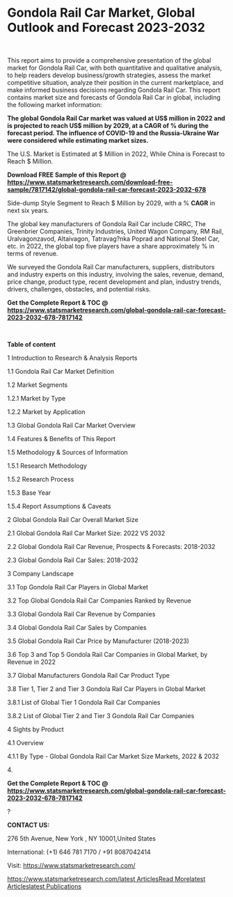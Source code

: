 <h1>Gondola Rail Car Market, Global Outlook and Forecast 2023-2032</h1><br/><p>This report aims to provide a comprehensive presentation of the global market for Gondola Rail Car, with both quantitative and qualitative analysis, to help readers develop business/growth strategies, assess the market competitive situation, analyze their position in the current marketplace, and make informed business decisions regarding Gondola Rail Car. This report contains market size and forecasts of Gondola Rail Car in global, including the following market information:</p>
 
 
 
 <p><strong>The global Gondola Rail Car market was valued at US$ million in 2022 and is projected to reach US$ million by 2029, at a <strong>CAGR</strong> of % during the forecast period. The influence of COVID-19 and the Russia-Ukraine War were considered while estimating market sizes.</strong></p>
 
 
 
 <p>The U.S. Market is Estimated at $ Million in 2022, While China is Forecast to Reach $ Million.</p>
 
 
 
 <p><strong>Download FREE Sample of this Report @ <a href="https://www.statsmarketresearch.com/download-free-sample/7817142/global-gondola-rail-car-forecast-2023-2032-678">https://www.statsmarketresearch.com/download-free-sample/7817142/global-gondola-rail-car-forecast-2023-2032-678</a></strong></p>
 
 
 
 <p>Side-dump Style Segment to Reach $ Million by 2029, with a % <strong>CAGR</strong> in next six years.</p>
 
 
 
 <p>The global key manufacturers of Gondola Rail Car include CRRC, The Greenbrier Companies, Trinity Industries, United Wagon Company, RM Rail, Uralvagonzavod, Altaivagon, Tatravag?nka Poprad and National Steel Car, etc. in 2022, the global top five players have a share approximately % in terms of revenue.</p>
 
 
 
 <p>We surveyed the Gondola Rail Car manufacturers, suppliers, distributors and industry experts on this industry, involving the sales, revenue, demand, price change, product type, recent development and plan, industry trends, drivers, challenges, obstacles, and potential risks.</p>
 
 
 
 <div><b>Get the Complete Report & TOC @ <a href="https://www.statsmarketresearch.com/global-gondola-rail-car-forecast-2023-2032-678-7817142">https://www.statsmarketresearch.com/global-gondola-rail-car-forecast-2023-2032-678-7817142</a></b></div>
 
 
 
 <p><br />
 
 <b>Table of content</b></p>
 
 
 
 <p>1 Introduction to Research & Analysis Reports<br />
 
 1.1 Gondola Rail Car Market Definition<br />
 
 1.2 Market Segments<br />
 
 1.2.1 Market by Type<br />
 
 1.2.2 Market by Application<br />
 
 1.3 Global Gondola Rail Car Market Overview<br />
 
 1.4 Features & Benefits of This Report<br />
 
 1.5 Methodology & Sources of Information<br />
 
 1.5.1 Research Methodology<br />
 
 1.5.2 Research Process<br />
 
 1.5.3 Base Year<br />
 
 1.5.4 Report Assumptions & Caveats<br />
 
 2 Global Gondola Rail Car Overall Market Size<br />
 
 2.1 Global Gondola Rail Car Market Size: 2022 VS 2032<br />
 
 2.2 Global Gondola Rail Car Revenue, Prospects & Forecasts: 2018-2032<br />
 
 2.3 Global Gondola Rail Car Sales: 2018-2032<br />
 
 3 Company Landscape<br />
 
 3.1 Top Gondola Rail Car Players in Global Market<br />
 
 3.2 Top Global Gondola Rail Car Companies Ranked by Revenue<br />
 
 3.3 Global Gondola Rail Car Revenue by Companies<br />
 
 3.4 Global Gondola Rail Car Sales by Companies<br />
 
 3.5 Global Gondola Rail Car Price by Manufacturer (2018-2023)<br />
 
 3.6 Top 3 and Top 5 Gondola Rail Car Companies in Global Market, by Revenue in 2022<br />
 
 3.7 Global Manufacturers Gondola Rail Car Product Type<br />
 
 3.8 Tier 1, Tier 2 and Tier 3 Gondola Rail Car Players in Global Market<br />
 
 3.8.1 List of Global Tier 1 Gondola Rail Car Companies<br />
 
 3.8.2 List of Global Tier 2 and Tier 3 Gondola Rail Car Companies<br />
 
 4 Sights by Product<br />
 
 4.1 Overview<br />
 
 4.1.1 By Type - Global Gondola Rail Car Market Size Markets, 2022 & 2032<br />
 
 4.</p>
 
 
 
 <div><b>Get the Complete Report & TOC @ <a href="https://www.statsmarketresearch.com/global-gondola-rail-car-forecast-2023-2032-678-7817142">https://www.statsmarketresearch.com/global-gondola-rail-car-forecast-2023-2032-678-7817142</a></b></div>
 
 
 
 <p>? </p>
 
 
 
 <p><b>CONTACT US:</b><br />
 
 276 5th Avenue, New York , NY 10001,United States<br />
 
 International: (+1) 646 781 7170 / +91 8087042414<br />
 
 Visit: <a href="https://www.statsmarketresearch.com/">https://www.statsmarketresearch.com/</a><br />
 
 <a href="https://gyeongbokgung.com">https://www.statsmarketresearch.com/</a><a href="https://hallyeomaritime.com">latest Articles</a><a href="https://jingwansa.com">Read More</a><a href="https://nguoiviet.jp/">latest Articles</a><a href="https://www.intelmarketresearch.com/">latest Publications</a></p>